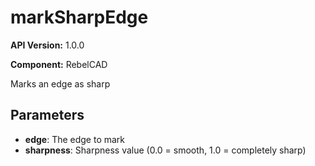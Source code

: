 # markSharpEdge

**API Version:** 1.0.0

**Component:** RebelCAD

Marks an edge as sharp

## Parameters

- **edge**: The edge to mark
- **sharpness**: Sharpness value (0.0 = smooth, 1.0 = completely sharp)

